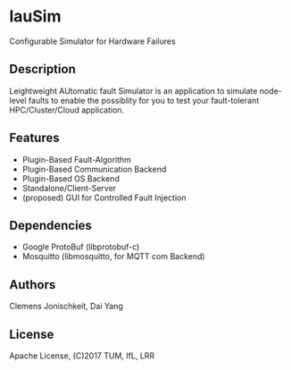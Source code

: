# lauSim
Configurable Simulator for Hardware Failures

## Description
Leightweight AUtomatic fault Simulator is an application to simulate node-level faults to enable the possiblity for you to test your fault-tolerant HPC/Cluster/Cloud application.  

## Features
* Plugin-Based Fault-Algorithm
* Plugin-Based Communication Backend
* Plugin-Based OS Backend
* Standalone/Client-Server
* (proposed) GUI for Controlled Fault Injection

## Dependencies
* Google ProtoBuf (libprotobuf-c)
* Mosquitto (libmosquitto, for MQTT com Backend)

## Authors
Clemens Jonischkeit, Dai Yang

## License
Apache License, (C)2017 TUM, IfL, LRR
